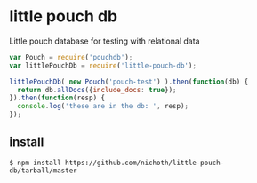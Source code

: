 # little pouch db

Little pouch database for testing with relational data

```js
var Pouch = require('pouchdb');
var littlePouchDb = require('little-pouch-db');

littlePouchDb( new Pouch('pouch-test') ).then(function(db) {
  return db.allDocs({include_docs: true});
}).then(function(resp) {
  console.log('these are in the db: ', resp);
});

```

## install

    $ npm install https://github.com/nichoth/little-pouch-db/tarball/master
